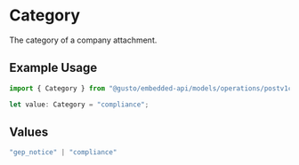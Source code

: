 # Category

The category of a company attachment.

## Example Usage

```typescript
import { Category } from "@gusto/embedded-api/models/operations/postv1companiesattachment.js";

let value: Category = "compliance";
```

## Values

```typescript
"gep_notice" | "compliance"
```
